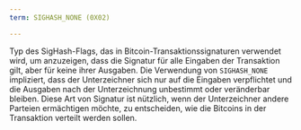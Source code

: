 ```yaml
---
term: SIGHASH_NONE (0X02)

---
```

Typ des SigHash-Flags, das in Bitcoin-Transaktionssignaturen verwendet wird, um anzuzeigen, dass die Signatur für alle Eingaben der Transaktion gilt, aber für keine ihrer Ausgaben. Die Verwendung von `SIGHASH_NONE` impliziert, dass der Unterzeichner sich nur auf die Eingaben verpflichtet und die Ausgaben nach der Unterzeichnung unbestimmt oder veränderbar bleiben. Diese Art von Signatur ist nützlich, wenn der Unterzeichner andere Parteien ermächtigen möchte, zu entscheiden, wie die Bitcoins in der Transaktion verteilt werden sollen.